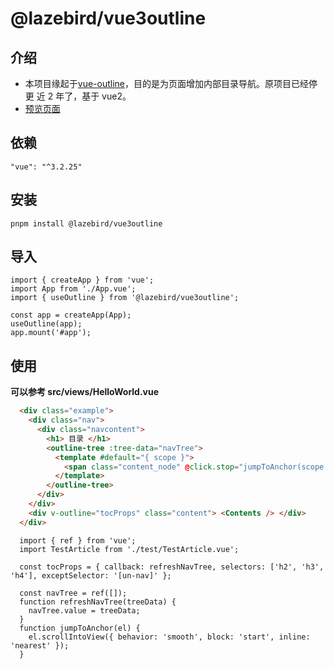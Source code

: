 # @lazebird/vue3outline

## 介绍

- 本项目缘起于[vue-outline](https://github.com/wintc23/vue-outline)，目的是为页面增加内部目录导航。原项目已经停更 近 2 年了，基于 vue2。
- [预览页面](https://lazebird.github.io/vue3outline/)

## 依赖

`"vue": "^3.2.25"`

## 安装

`pnpm install @lazebird/vue3outline`

## 导入

```Js
import { createApp } from 'vue';
import App from './App.vue';
import { useOutline } from '@lazebird/vue3outline';

const app = createApp(App);
useOutline(app);
app.mount('#app');

```

## 使用

**可以参考 src/views/HelloWorld.vue**

```HTML
  <div class="example">
    <div class="nav">
      <div class="navcontent">
        <h1> 目录 </h1>
        <outline-tree :tree-data="navTree">
          <template #default="{ scope }">
            <span class="content_node" @click.stop="jumpToAnchor(scope.row.el)"> {{ scope.row.title }} </span>
          </template>
        </outline-tree>
      </div>
    </div>
    <div v-outline="tocProps" class="content"> <Contents /> </div>
  </div>
```

```Js
  import { ref } from 'vue';
  import TestArticle from './test/TestArticle.vue';

  const tocProps = { callback: refreshNavTree, selectors: ['h2', 'h3', 'h4'], exceptSelector: '[un-nav]' };

  const navTree = ref([]);
  function refreshNavTree(treeData) {
    navTree.value = treeData;
  }
  function jumpToAnchor(el) {
    el.scrollIntoView({ behavior: 'smooth', block: 'start', inline: 'nearest' });
  }
```
